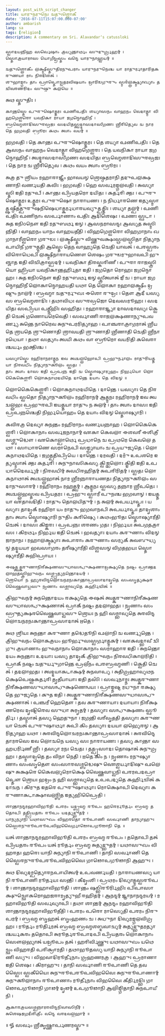 ```yaml
---
layout: post_with_script_changer
title: 𑌯𑌾𑌮𑍁𑌨𑌮𑍁𑌨𑍇𑌃 𑌚𑌤𑍁𑌃𑌶𑍍𑌲𑍋𑌕𑍀
date: '2016-07-11T15:07:00.000-07:00'
author: ambarish
lang: sa
tags: [religion]
description: A commentary on Sri. Alavandarʼs catussloki
---
```


    𑌸𑍍𑌵𑌾𑌦𑌯𑌨𑍍𑌨𑌿𑌹 𑌸𑌰𑍍𑌵𑍇𑌷𑌾𑌂 𑌤𑍍𑌰𑌯𑍍𑌯𑌨𑍍𑌤𑌾𑌰𑍍𑌥𑌂 𑌸𑍁𑌦𑍁𑌰𑍍𑌗𑍍𑌰𑌹𑌮𑍍 ।
    𑌸𑍍𑌤𑍋𑌤𑍍𑌰𑌯𑌾𑌮𑌾𑌸 𑌯𑍋𑌗𑍀𑌨𑍍𑌦𑍍𑌰𑌸𑍍𑌤𑌂 𑌵𑌨𑍍𑌦𑍇 𑌯𑌾𑌮𑍁𑌨𑌾𑌹𑍍𑌵𑌯𑌮𑍍 ॥

    𑌚𑌤𑍁𑌃𑌶𑍍𑌲𑍋𑌕𑍀𑌂 𑌲𑌕𑍍𑌷𑍍𑌮𑍀𑌸𑍍𑌤𑍁𑌤𑌿𑌮𑌨𑍁𑌪𑌮𑌾𑌂 𑌯𑌾𑌮𑍁𑌨𑌮𑍁𑌨𑍇𑌶𑍍𑌚 𑌯𑌾 𑌮𑌾𑌤𑍁𑌰𑍍𑌮𑌾𑌤𑌾𑌮𑌿𑌤𑌕𑌰𑍁𑌣𑌯𑌾 𑌮𑌾𑌂 𑌨𑌿𑌰𑌦𑌿𑌶𑌤𑍍 ।
    𑌶𑍁𑌭𑌾𑌙𑍍𑌗𑌾𑌂 𑌤𑌾𑌂 𑌪𑍍𑌰𑌾𑌪𑍍𑌤𑍋𑌚𑍍𑌚𑌤𑌮𑌵𑌿𑌷𑌯𑌾𑌂 𑌦𑍍𑌰𑌾𑌮𑌿𑌡𑌗𑍁𑌰𑍁𑌂 𑌸𑍍𑌮𑌰𑌁𑌲𑍍𑌲𑌕𑍍𑌷𑍍𑌮𑍍𑌯𑌾𑌖𑍍𑌯𑌾𑌂 𑌤𑌦𑍍𑌵𑌿𑌵𑌰𑌣𑌮𑌿𑌦𑌂 𑌸𑍁𑌷𑍍𑌠𑍁 𑌕𑌲𑌯𑍇 ॥

𑌅𑌥 𑌸𑍍𑌤𑍁𑌤𑌿𑌃 ।

    𑌕𑌾𑌨𑍍𑌤𑌸𑍍𑌤𑍇 𑌪𑍁𑌰𑍁𑌷𑍋𑌤𑍍𑌤𑌮𑌃 𑌫𑌣𑌿𑌪𑌤𑌿𑌃 𑌶𑌯𑍍𑌯𑌾𑌸𑌨𑌂 𑌵𑌾𑌹𑌨𑌂 𑌵𑍇𑌦𑌾𑌤𑍍𑌮𑌾 𑌵𑌿𑌹𑌗𑍇𑌶𑍍𑌵𑌰𑍋 𑌯𑌵𑌨𑌿𑌕𑌾 𑌮𑌾𑌯𑌾 𑌜𑌗𑌨𑍍𑌮𑍋𑌹𑌿𑌨𑍀 ।
    𑌬𑍍𑌰𑌹𑍍𑌮𑍇𑌶𑌾𑌦𑌿𑌸𑍁𑌰𑌵𑍍𑌰𑌜𑌃 𑌸𑌦𑌯𑌿𑌤𑌸𑍍𑌤𑍍𑌵𑌦𑍍𑌦𑌾𑌸𑌦𑌾𑌸𑍀𑌗𑌣𑌃 𑌶𑍍𑌰𑍀𑌰𑌿𑌤𑍍𑌯𑍇𑌵 𑌚 𑌨𑌾𑌮 𑌤𑍇 𑌭𑌗𑌵𑌤𑌿 𑌬𑍍𑌰𑍂𑌮𑌃 𑌕𑌥𑌂 𑌤𑍍𑌵𑌾𑌂 𑌵𑌯𑌮𑍍 ॥

𑌭𑌗𑌵𑌤𑌿 । 𑌤𑍇 𑌕𑌾𑌨𑍍𑌤𑌃 𑌪𑍁𑌰𑍁𑌷𑍋𑌤𑍍𑌤𑌮𑌃 । 𑌤𑍇 𑌶𑌯𑍍𑌯𑌾 𑌫𑌣𑌿𑌪𑌤𑌿𑌃 । 𑌤𑍇 𑌆𑌸𑌨𑌂 𑌵𑌾𑌹𑌨𑌂 𑌵𑍇𑌦𑌾𑌤𑍍𑌮𑌾 𑌵𑌿𑌹𑌗𑍇𑌶𑍍𑌵𑌰𑌃 । 𑌤𑍇 𑌯𑌵𑌨𑌿𑌕𑌾 𑌮𑌾𑌯𑌾 𑌜𑌗𑌨𑍍𑌮𑍋𑌹𑌿𑌨𑍀 । 𑌤𑍍𑌵𑌦𑍍𑌦𑌾𑌸𑌦𑌾𑌸𑍀𑌗𑌣𑌃 𑌸𑌦𑌯𑌿𑌤𑌃 𑌬𑍍𑌰𑌹𑍍𑌮𑍇𑌶𑌾𑌦𑌿𑌸𑍁𑌰𑌵𑍍𑌰𑌜𑌃 । 𑌤𑍇 𑌨𑌾𑌮 𑌚 𑌶𑍍𑌰𑍀𑌰𑌿𑌤𑍍𑌯𑍇𑌵 । 𑌕𑌥𑌂 𑌵𑌯𑌂 𑌤𑍍𑌵𑌾𑌂 𑌬𑍍𑌰𑍂𑌮𑌃 ।

𑌅𑌤𑍍𑌰 𑌤𑍁 𑌶𑍍𑌰𑌿𑌯𑌂 𑌮𑌹𑌾𑌰𑌾𑌜𑍍𑌞𑍀𑌂 𑌭𑌾𑌵𑌯𑌨𑍍 𑌶𑍍𑌰𑍇𑌷𑍍𑌠𑌤𑌮𑌾𑌨𑌿 𑌤𑌦𑍁𑌪𑌲𑌕𑍍𑌷𑌣𑌾𑌨𑌿 𑌵𑌰𑍍𑌣𑌯𑌤𑌿 𑌕𑌵𑌿𑌃 । 𑌭𑌗𑌵𑌤𑌿 । 𑌹𑍇 𑌸𑌰𑍍𑌵𑌮𑌙𑍍𑌗𑌲𑌵𑌤𑌿 । 𑌅𑌸𑍍𑌯𑌾𑌸𑍍𑌤𑌿 𑌇𑌤𑌿 𑌮𑌤𑍁𑌪𑍍 । 𑌕𑌾𑌨𑍍𑌤𑌃 𑌪𑍍𑌰𑌿𑌯𑌤𑌮𑍋 𑌦𑌯𑌿𑌤𑌃 । 𑌕𑌰𑍍𑌤𑌰𑌿 𑌕𑍍𑌤𑌃 । 𑌪𑍁𑌰𑍁𑌷𑍋𑌤𑍍𑌤𑌮𑌃 𑌉𑌤𑍍𑌤𑌮𑌃 𑌪𑍁𑌰𑍁𑌷𑍋 𑌨𑌾𑌰𑌾𑌯𑌣𑌃 । 𑌨 𑌨𑌿𑌰𑍍𑌧𑌾𑌰𑌣𑍇 𑌇𑌤𑍍𑌯𑌸𑍍𑌮𑌾𑌤𑍍𑌷𑌷𑍍𑌠𑍀𑌤𑌤𑍍𑌪𑍁𑌰𑍁𑌷𑌨𑌿𑌷𑍇𑌧𑌾𑌤𑍍𑌕𑌰𑍍𑌮𑌧𑌾𑌰𑌯𑌵𑍍𑌯𑍁𑌤𑍍𑌪𑌤𑍍𑌤𑌿𑌃 । 𑌶𑌯𑍍𑌯𑌾 𑌤𑌲𑍍𑌪𑌮𑍍 । 𑌫𑌣𑌿𑌪𑌤𑌿𑌃 𑌫𑌣𑌿𑌨𑌾𑌂 𑌸𑌰𑍍𑌪𑌾𑌣𑌾𑌂 𑌪𑌤𑌿𑌃 𑌆𑌦𑌿𑌶𑍇𑌷𑌃 । 𑌫𑌣𑌃 𑌸𑍍𑌫𑌟𑌾 । 𑌅𑌤 𑌇𑌨𑌿𑌠𑌨𑍌 𑌇𑌤𑌿 𑌮𑌤𑍁𑌬𑌰𑍍𑌥 𑌇𑌨𑍍 । 𑌆𑌸𑌨𑌮𑌾𑌸𑌨𑍍𑌦𑌃 𑌆𑌸𑍍𑌯𑌤 𑌅𑌸𑍍𑌮𑌿𑌨𑍍𑌨𑌿𑌤𑌿 । 𑌵𑌾𑌹𑌨𑌂 𑌯𑌾𑌨𑌂 𑌵𑌾𑌹𑌯𑌤𑍀𑌤𑌿 । 𑌵𑌿𑌹𑌗𑍇𑌶𑍍𑌵𑌰𑍋 𑌵𑌿𑌹𑌗𑌾𑌨𑌾𑌂 𑌖𑌗𑌾𑌨𑌾𑌮𑍀𑌶𑍍𑌵𑌰𑍋 𑌗𑌰𑍁𑌡𑌃 । 𑌲𑌕𑍍𑌷𑍍𑌮𑍀𑌸𑍍𑌤𑍁 𑌵𑌿𑌷𑍍𑌣𑍁𑌵𑌕𑍍𑌷𑌃𑌸𑍍𑌥𑌲𑌸𑍍𑌥𑌿𑌤𑌾 𑌨𑌿𑌤𑍍𑌯𑌾𑌨𑌪𑌾𑌯𑌿𑌨𑍀 𑌗𑌰𑍁𑌤𑍍𑌮𑌤𑌿 𑌆𑌸𑍍𑌤𑍇 𑌤𑍇𑌨 𑌵𑌾𑌹𑍍𑌯𑌤𑍇 𑌚𑍇𑌤𑌿 𑌯𑌾𑌵𑌤𑍍 । 𑌪𑌰𑌸𑍍𑌪𑌰𑌂 𑌵𑌿𑌰𑍋𑌧𑍇𑌪𑌿 𑌲𑌕𑍍𑌷𑍍𑌮𑍀𑌨𑌾𑌰𑌾𑌯𑌣𑍌 𑌶𑍇𑌷𑌂 𑌗𑌰𑍁𑌡𑌮𑍁𑌭𑌾𑌵𑌪𑌿 𑌭𑍁𑌞𑍍𑌜𑌾𑌤 𑌇𑌤𑌿 𑌵𑌿𑌚𑌿𑌤𑍍𑌰𑌾𑌸𑍍𑌪𑌦𑌮𑍍 । 𑌯𑌵𑌨𑌿𑌕𑌾 𑌤𑌿𑌰𑌸𑍍𑌕𑌰𑌿𑌣𑍀 । 𑌪𑍁𑌰𑌾 𑌰𑌾𑌜𑌸𑍍𑌤𑍍𑌰𑌿𑌯𑍋 𑌹𑍍𑌰𑌿𑌯𑌾 𑌯𑌵𑌨𑌿𑌕𑌾𑌨𑍍𑌤𑌰𑍍𑌹𑌿𑌤𑌾 𑌇𑌤𑌿 । 𑌜𑌗𑌤𑍋 𑌮𑍋𑌹𑌃 𑌜𑌗𑌨𑍍𑌮𑍋𑌹𑌃 । 𑌅𑌤 𑌇𑌨𑌿𑌠𑌨𑍌 𑌇𑌤𑌿 𑌮𑌤𑍁𑌬𑌰𑍍𑌥 𑌇𑌨𑍍 𑌸𑍍𑌤𑍍𑌰𑍀𑌤𑍍𑌵𑌾𑌤𑍍 𑌙𑍀 𑌚 । 𑌮𑌾𑌯𑌾 𑌜𑌗𑌨𑍍𑌮𑍋𑌹𑌿𑌨𑍀 𑌲𑍋𑌕𑌾𑌨𑍍𑌮𑍋𑌹𑌯𑌤𑌿 𑌯𑌥𑌾 𑌤𑍇 𑌲𑍋𑌕𑌾 𑌮𑌹𑌾𑌲𑌕𑍍𑌷𑍍𑌮𑍀𑌂 𑌦𑍍𑌰𑌷𑍍𑌟𑍁𑌂 𑌨𑌾𑌲𑌮𑍍 । 𑌬𑍍𑌰𑌹𑍍𑌮𑌾 𑌚𑌤𑍁𑌰𑍍𑌮𑍁𑌖𑌃 𑌈𑌶𑍋 𑌰𑍁𑌦𑍍𑌰𑌃 । 𑌤𑍌 𑌆𑌦𑍀 𑌯𑌸𑍍𑌯 𑌸 𑌬𑍍𑌰𑌹𑍍𑌮𑍇𑌶𑌾𑌦𑌿𑌃 । 𑌤𑌥𑌾𑌵𑌿𑌧𑌃 𑌸𑍁𑌰𑌵𑍍𑌰𑌜𑍋 𑌦𑍇𑌵𑌸𑌮𑍂𑌹𑌃 । 𑌸𑌦𑌯𑌿𑌤𑌃 𑌸𑌪𑍍𑌰𑌿𑌯𑌃 𑌪𑌤𑍍𑌨𑍀𑌭𑌿𑌃 𑌸𑌹𑌿𑌤𑌃 । 𑌮𑌹𑌾𑌰𑌾𑌜𑍍𑌞𑍍𑌯𑌾 𑌦𑌾𑌸𑌦𑌾𑌸𑍍𑌯𑌃 𑌕𑍍𑌵𑍇𑌤𑌿 𑌚𑍇𑌤𑍍 𑌗𑌣𑍋𑌯𑌮𑍇𑌵𑍇𑌤𑌿 । 𑌸𑌰𑍍𑌵𑌾𑌣𑌿 𑌰𑌾𑌜𑌲𑌕𑍍𑌷𑌣𑌾𑌨𑍍𑌯𑍁𑌪𑌵𑌰𑍍𑌣𑍍𑌯 𑌅𑌨𑍍𑌤𑍇 𑌨𑌾𑌮𑍈𑌵 𑌅𑌨𑍁𑌪𑌮𑌮𑌿𑌤𑍍𑌯𑌾𑌹 । 𑌪𑌾𑌞𑍍𑌚𑌰𑌾𑌤𑍍𑌰𑌾𑌗𑌮𑌾𑌤𑍍 𑌶𑍍𑌰𑍀𑌯𑌤𑍇 𑌶𑍍𑌰𑌯𑌤𑍇 𑌶𑍍𑌰𑍁𑌣𑍋𑌤𑌿 𑌶𑍍𑌰𑌾𑌵𑌯𑌤𑌿 𑌶𑍍𑌰𑍁𑌣𑌾𑌤𑌿 𑌶𑍍𑌰𑍀𑌣𑌾𑌤𑌿 𑌚𑍇𑌤𑌿 𑌶𑍍𑌰𑍀𑌨𑌾𑌮𑌧𑍇𑌯𑌾 । 𑌤𑌥𑌾 𑌸𑌤𑍍𑌯𑌾𑌂 𑌤𑍍𑌵𑌯𑌿 𑌕𑌥𑌂 𑌵𑌾 𑌬𑍍𑌰𑍂𑌮𑍋 𑌵𑌯𑌮𑌿𑌤𑌿 𑌕𑌵𑍇𑌰𑌾𑌶𑍍𑌚𑌰𑍍𑌯𑌂 𑌭𑌕𑍍𑌤𑌿𑌶𑍍𑌚 ।

    𑌯𑌸𑍍𑌯𑌾𑌸𑍍𑌤𑍇 𑌮𑌹𑌿𑌮𑌾𑌨𑌮𑌾𑌤𑍍𑌮𑌨 𑌇𑌵 𑌤𑍍𑌵𑌦𑍍𑌵𑌲𑍍𑌲𑌭𑍋𑌪𑌿 𑌪𑍍𑌰𑌭𑍁𑌰𑍍𑌨𑌾𑌲𑌂 𑌮𑌾𑌤𑍁𑌮𑌿𑌯𑌤𑍍𑌤𑌯𑌾 𑌨𑌿𑌰𑌵𑌧𑌿𑌂 𑌨𑌿𑌤𑍍𑌯𑌾𑌨𑍁𑌕𑍂𑌲𑌂 𑌸𑍍𑌵𑌤𑌃 ।
    𑌤𑌾𑌂 𑌤𑍍𑌵𑌾𑌂 𑌦𑌾𑌸 𑌇𑌤𑌿 𑌪𑍍𑌰𑌪𑌨𑍍𑌨 𑌇𑌤𑌿 𑌚 𑌸𑍍𑌤𑍋𑌷𑍍𑌯𑌾𑌮𑍍𑌯𑌹𑌂 𑌨𑌿𑌰𑍍𑌭𑌯𑍋 𑌲𑍋𑌕𑍈𑌕𑍇𑌶𑍍𑌵𑌰𑌿 𑌲𑍋𑌕𑌨𑌾𑌥𑌦𑌯𑌿𑌤𑍇 𑌦𑌾𑌨𑍍𑌤𑍇 𑌦𑌯𑌾𑌂 𑌤𑍇 𑌵𑌿𑌦𑌨𑍍 ॥

𑌲𑍋𑌕𑍈𑌕𑍇𑌶𑍍𑌵𑌰𑌿 । 𑌲𑍋𑌕𑌨𑌾𑌥𑌦𑌯𑌿𑌤𑍇 । 𑌦𑌾𑌨𑍍𑌤𑍇 । 𑌯𑌸𑍍𑌯𑌾𑌃 𑌤𑍇 𑌨𑌿𑌰𑌵𑌧𑌿𑌂 𑌸𑍍𑌵𑌤𑍋 𑌨𑌿𑌤𑍍𑌯𑌾𑌨𑍁𑌕𑍂𑌲𑌂 𑌮𑌹𑌿𑌮𑌾𑌨𑌮𑍍 𑌆𑌤𑍍𑌮𑌨𑌃 𑌮𑌹𑌿𑌮𑌾𑌨𑌮𑍍 𑌇𑌵 𑌤𑍍𑌵𑌦𑍍𑌵𑌲𑍍𑌲𑌭𑌃 𑌪𑍍𑌰𑌭𑍁𑌰𑌪𑌿 𑌇𑌯𑌤𑍍𑌤𑌯𑌾 𑌮𑌾𑌤𑍁𑌂 𑌨 𑌅𑌲𑌮𑍍 । 𑌤𑌾𑌂 𑌤𑍍𑌵𑌾𑌂 𑌦𑌾𑌸𑌃 𑌇𑌤𑌿 𑌪𑍍𑌰𑌪𑌨𑍍𑌨𑌶𑍍𑌚𑍇𑌤𑌿 𑌨𑌿𑌰𑍍𑌭𑌯𑍋𑌹𑌂 𑌤𑍇 𑌦𑌯𑌾𑌂 𑌵𑌿𑌦𑌨𑍍 𑌸𑍍𑌤𑍋𑌷𑍍𑌯𑌾𑌮𑌿 ।

𑌕𑌵𑌿𑌰𑌤𑍍𑌰 𑌦𑍇𑌵𑍍𑌯𑌾 𑌅𑌨𑌨𑍍𑌤𑌂 𑌮𑌹𑌿𑌮𑌾𑌨𑌂 𑌵𑌰𑍍𑌣𑌯𑌨𑍍𑌨𑌾𑌹 । 𑌲𑍋𑌕𑍈𑌕𑍇𑌶𑍍𑌵𑌰𑌿 । 𑌲𑍋𑌕𑌾𑌨𑌾𑌂 𑌸𑌰𑍍𑌵𑌜𑌨𑌾𑌨𑌾𑌮𑍍 𑌏𑌕𑌾 𑌕𑍇𑌵𑌲𑌾 𑌈𑌶𑌵𑌰𑍀 𑌈𑌶𑌿𑌤𑍍𑌰𑍀 𑌸𑌮𑍍𑌬𑍁𑌦𑍍𑌧𑍌 । 𑌏𑌕𑍋𑌲𑍍𑌪𑌾𑌰𑍍𑌥𑍇 𑌪𑍍𑌰𑌧𑌾𑌨𑍇 𑌚 𑌪𑍍𑌰𑌥𑌮𑍇 𑌕𑍇𑌵𑌲𑍇 𑌤𑌥𑌾 । 𑌸𑌾𑌧𑌾𑌰𑌣𑍇 𑌸𑌮𑌾𑌨𑍇𑌪𑌿 𑌸𑌙𑍍𑌖𑍍𑌯𑌾𑌯𑌾𑌂 𑌚 𑌪𑍍𑌰𑌯𑍁𑌜𑍍𑌯𑌤𑍇 । 𑌲𑍋𑌕𑌨𑌾𑌥𑌦𑌯𑌿𑌤𑍇 । 𑌜𑌗𑌤𑍍𑌪𑌤𑌿𑌪𑍍𑌰𑌿𑌯𑍇 । 𑌦𑌾𑌨𑍍𑌤𑍇 । 𑌦𑌮𑌵𑌤𑌿 । 𑌦𑌮𑍁𑌁 𑌉𑌪𑌶𑌮𑍇 𑌇𑌤𑍍𑌯𑌸𑍍𑌮𑌾𑌤𑍍 𑌕𑍍𑌤𑌃 𑌕𑌰𑍍𑌤𑌰𑌿 । 𑌅𑌨𑍁𑌨𑌾𑌸𑌿𑌕𑌸𑍍𑌯 𑌕𑍍𑌵𑌿𑌜𑍍𑌝𑌲𑍋𑌃 𑌕𑍍𑌙𑌿𑌤𑌿 𑌇𑌤𑌿 𑌉𑌪𑌧𑌾𑌦𑍈𑌰𑍍𑌘𑍍𑌯𑌮𑍍 । 𑌨𑌿𑌰𑌵𑌧𑌿𑌮𑍍 𑌅𑌵𑌧𑌿𑌰𑌹𑌿𑌤𑌮𑍍 𑌅𑌪𑌰𑌿𑌮𑌿𑌤𑌮𑍍 । 𑌸𑍍𑌵𑌤𑌃 𑌲𑍋𑌕𑌨𑌾𑌥𑌾𑌤𑍍 𑌤𑍍𑌵𑌦𑍍𑌵𑌲𑍍𑌲𑌭𑌾𑌤𑍍 𑌨𑌾𑌮 𑌶𑍍𑌰𑍀𑌮𑌨𑍍𑌨𑌾𑌰𑌾𑌯𑌣𑌤𑌃 𑌨𑌿𑌤𑍍𑌯𑌾𑌨𑍁𑌕𑍂𑌲𑌂 𑌸𑌦𑌾𑌨𑍁𑌸𑌾𑌰𑌮𑍍 । 𑌮𑌹𑌿𑌮𑌾𑌨𑌂 𑌮𑌹𑌤𑍍𑌤𑍍𑌵𑌮𑍍 । 𑌆𑌤𑍍𑌮𑌨𑌃 𑌸𑍍𑌵𑌸𑍍𑌯 𑌤𑌨𑍍𑌨𑌾𑌮 𑌶𑍍𑌰𑍀𑌪𑌤𑍇𑌃 । 𑌤𑍍𑌵𑌦𑍍𑌵𑌲𑍍𑌲𑌭𑌸𑍍𑌤𑌵 𑌪𑍍𑌰𑌿𑌯𑌤𑌮𑌃 । 𑌪𑍍𑌰𑌭𑍁𑌃 𑌸𑍍𑌵𑌾𑌮𑍀 𑌪𑍁𑌨𑌶𑍍𑌚 𑌭𑌗𑌵𑌾𑌨𑍍 । 𑌇𑌯𑌤𑍍𑌤𑌯𑌾 𑌏𑌤𑌾𑌵𑌦𑌿𑌤𑌿 । 𑌮𑌾𑌤𑍁𑌂 𑌤𑍋𑌲𑌯𑌿𑌤𑍁𑌮𑍍 । 𑌨 𑌅𑌲𑌮𑍍 𑌅𑌪𑌰𑍍𑌯𑌾𑌪𑍍𑌤𑌃 । 𑌯𑌸𑍍𑌯𑌾𑌃 𑌤𑌾𑌦𑍃𑌕𑍍 𑌮𑌹𑌿𑌮𑌾 𑌯𑌂 𑌮𑌾𑌤𑍁𑌂 𑌭𑌗𑌵𑌾𑌨𑌪𑌿 𑌅𑌪𑌰𑍍𑌯𑌾𑌪𑍍𑌤𑌃 𑌤𑌾𑌦𑍃𑌶𑌾𑌂 𑌤𑌾𑌂 𑌤𑍍𑌵𑌾𑌂 𑌸𑍍𑌤𑍋𑌷𑍍𑌯𑌾𑌮𑌿 𑌨𑍁𑌤𑌿𑌂 𑌕𑌰𑌿𑌷𑍍𑌯𑍇 । 𑌕𑌥𑌂𑌭𑍂𑌤𑌃 𑌸𑍍𑌤𑍋𑌷𑍍𑌯𑌾𑌮𑍀𑌤𑌿 𑌚𑍇𑌤𑍍 । 𑌦𑌾𑌸𑌃 𑌕𑌿𑌙𑍍𑌕𑌰𑌃 । 𑌪𑍍𑌰𑌪𑌨𑍍𑌨𑌃 𑌶𑌰𑌣𑌂 𑌗𑌤𑌃 । 𑌨𑌿𑌰𑍍𑌭𑌯𑌃 𑌅𑌪𑌗𑌤𑌤𑍍𑌰𑌾𑌸𑌃 । 𑌕𑌿𑌮𑌰𑍍𑌥𑌂 𑌨𑌿𑌰𑍍𑌭𑌯 𑌇𑌤𑌿 𑌚𑍇𑌤𑍍 । 𑌭𑌵𑌤𑍍𑌯𑌾𑌃 𑌦𑌯𑌾𑌂 𑌕𑌰𑍁𑌣𑌾𑌂 𑌵𑌿𑌦𑌨𑍍 𑌜𑌾𑌨𑌾𑌨𑌃 । 𑌮𑌹𑌾𑌲𑌕𑍍𑌷𑍍𑌮𑍍𑌯𑌾𑌃 𑌅𑌪𑌾𑌰𑌾𑌂 𑌕𑌰𑍁𑌣𑌾𑌂 𑌸𑌮𑍍𑌯𑌕𑍍 𑌅𑌵𑌬𑍁𑌧𑍍𑌯𑌨𑍍 𑌤𑌦𑍍𑌦𑌯𑌯𑌾 𑌭𑌵𑌸𑌾𑌗𑌰𑌂 𑌤𑌰𑍀𑌷𑍍𑌯𑌾𑌮𑍀𑌤𑌿 𑌵𑌿𑌶𑍍𑌵𑌸𑌨𑍍 𑌵𑌿𑌗𑌤𑌭𑌯𑌃 𑌸𑍍𑌤𑍋𑌷𑍍𑌯𑌾𑌮𑍀𑌤𑌿 𑌅𑌭𑌿𑌪𑍍𑌰𑌾𑌯𑌃 ।

    𑌈𑌷𑌤𑍍𑌤𑍍𑌵𑌤𑍍𑌕𑌰𑍁𑌣𑌾𑌨𑌿𑌰𑍀𑌕𑍍𑌷𑌣𑌸𑍁𑌧𑌾𑌸𑌨𑍍𑌧𑍁𑌕𑍍𑌷𑌣𑌾𑌦𑍍𑌰𑌕𑍍𑌷𑍍𑌯𑌤𑍇 𑌨𑌷𑍍𑌟𑌂 𑌪𑍍𑌰𑌾𑌕𑍍𑌤𑌦𑌲𑌾𑌭𑌤𑌸𑍍𑌤𑍍𑌰𑌿𑌭𑍁𑌵𑌨𑌂 𑌸𑌮𑍍𑌪𑍍𑌰𑌤𑍍𑌯𑌨𑌨𑍍𑌤𑍋𑌦𑌯𑌮𑍍 ।
    𑌶𑍍𑌰𑍇𑌯𑍋 𑌨 𑌹𑍍𑌯𑌰𑌵𑌿𑌨𑍍𑌦𑌲𑍋𑌚𑌨𑌮𑌨𑌃𑌕𑌾𑌨𑍍𑌤𑌾𑌪𑍍𑌰𑌸𑌾𑌦𑌾𑌦𑍃𑌤𑍇 𑌸𑌂𑌸𑍃𑌤𑍍𑌯𑌕𑍍𑌷𑌰𑌵𑍈𑌷𑍍𑌣𑌵𑌾𑌧𑍍𑌵𑌸𑍁 𑌨𑍃𑌣𑌾𑌂 𑌸𑌮𑍍𑌭𑌾𑌵𑍍𑌯𑌤𑍇 𑌕𑌰𑍍𑌹𑌿𑌚𑌿𑌤𑍍 ॥

𑌤𑍍𑌰𑌿𑌭𑍁𑌵𑌨𑌮𑍍 𑌅𑌨𑌨𑍍𑌤𑍋𑌦𑌯𑌂 𑌰𑌕𑍍𑌷𑍍𑌯𑌤𑍇 𑌈𑌷𑌤𑍍 𑌤𑍍𑌵𑌤𑍍𑌕𑌰𑍁𑌣𑌾𑌨𑌿𑌰𑍀𑌕𑍍𑌷𑌣𑌸𑍁𑌧𑌾𑌸𑌨𑍍𑌧𑍁𑌕𑍍𑌷𑌣𑌾𑌤𑍍 𑌪𑍍𑌰𑌾𑌕𑍍 𑌨𑌷𑍍𑌟𑌂 𑌤𑌦𑌲𑌾𑌭𑌤𑌃 । 𑌨𑍃𑌣𑌾𑌂 𑌸𑌂𑌸𑍍𑌰𑍁𑌤𑍍𑌯𑌕𑍍𑌷𑌰𑌵𑍈𑌷𑍍𑌣𑌵𑌾𑌧𑍍𑌵𑌸𑍁 𑌶𑍍𑌰𑍇𑌯𑌃 𑌨 𑌹𑌿 𑌸𑌮𑍍𑌭𑌾𑌵𑍍𑌯𑌤𑍇 𑌅𑌰𑌵𑌿𑌨𑍍𑌦𑌲𑍋𑌚𑌨𑌮𑌨𑌃𑌕𑌾𑌨𑍍𑌤𑌾𑌪𑍍𑌰𑌸𑌾𑌦𑌾𑌤𑍍 𑌋𑌤𑍇 ।

𑌅𑌥 𑌶𑍍𑌰𑌿𑌯𑌃 𑌅𑌨𑌨𑍍𑌤𑌾 𑌕𑌰𑍁𑌣𑌾 𑌤𑌦𑍍𑌧𑍇𑌤𑍂𑌨𑌿 𑌫𑌲𑌾𑌨𑌿 𑌚 𑌵𑌰𑍍𑌣𑍍𑌯𑌨𑍍𑌤𑍇 । 𑌤𑍍𑌰𑌿𑌭𑍁𑌵𑌨𑌂 𑌲𑍋𑌕𑌤𑍍𑌰𑌯𑌂 𑌭𑍂𑌰𑍍𑌭𑍁𑌵𑌃𑌸𑍍𑌵𑌰𑍍𑌗𑌾𑌤𑍍𑌮𑌕𑌮𑍍 । 𑌏𑌕𑌵𑌦𑍍𑌭𑌾𑌵𑍀 𑌦𑍍𑌵𑌿𑌗𑍁𑌃 𑌤𑍍𑌰𑌯𑌾𑌣𑌾𑌂 𑌭𑍁𑌵𑌨𑌾𑌨𑌾𑌂 𑌲𑍋𑌕𑌾𑌨𑌾𑌂 𑌸𑌮𑌾𑌹𑌾𑌰 𑌇𑌤𑌿 । 𑌅𑌨𑌨𑍍𑌤𑍋𑌦𑌯𑌂 𑌅𑌨𑌨𑍍𑌤𑌾𑌃 𑌉𑌦𑌯𑌾𑌃 𑌯𑌸𑍍𑌯 𑌤𑌾𑌦𑍃𑌕𑍍 𑌤𑍍𑌰𑌿𑌭𑍁𑌵𑌨𑌂 𑌨𑌿𑌰𑌵𑌧𑌿𑌕𑌾𑌲𑌮𑌿𑌤𑌿 । 𑌪𑍍𑌰𑌾𑌕𑍍 𑌨𑌷𑍍𑌟𑌂 𑌚𑌤𑍁𑌰𑍍𑌯𑍁𑌗𑌾𑌨𑍍𑌤𑍇 𑌪𑍍𑌰𑌲𑍀𑌨𑌂 𑌪𑌰𑌬𑍍𑌰𑌹𑍍𑌮𑌣𑌿 । 𑌕𑍍𑌵𑍇𑌤𑌿 𑌚𑍇𑌤𑍍 । 𑌤𑌦𑌲𑌾𑌭𑌤𑌃 । 𑌤𑍍𑌵𑌦𑍍𑌦𑌯𑌾𑌕𑌟𑌾𑌕𑍍𑌷𑌮𑍍 𑌅𑌨𑌵𑌾𑌪𑍍𑌯 । 𑌅𑌤𑌿𑌗𑍍𑌰𑌹𑌾𑌵𑍍𑌯𑌥𑌨𑌕𑍍𑌷𑍇𑌪𑍇𑌷𑍍𑌵𑌕𑌰𑍍𑌤𑌰𑌿 𑌤𑍃𑌤𑍀𑌯𑌾𑌯𑌾𑌃 𑌇𑌤𑌿 𑌤𑌸𑌿𑌁 । 𑌸𑌰𑍍𑌵𑌨𑌾𑌮𑍍𑌨𑌃 𑌤𑍍𑌵𑌤𑍍𑌕𑌰𑍁𑌣𑌾𑌨𑌿𑌰𑍀𑌕𑍍𑌷𑌣𑌸𑍁𑌧𑌾𑌸𑌨𑍍𑌧𑍁𑌕𑍍𑌷𑌣𑍇𑌨𑍍𑌵𑌯𑌃 । 𑌪𑍍𑌰𑌾𑌙𑍍𑌨𑌷𑍍𑌟𑌮𑌧𑍁𑌨𑌾 𑌰𑌕𑍍𑌷𑍍𑌯𑌤𑍇 𑌭𑍁𑌜𑍍𑌯𑌤𑍇 । 𑌕𑍁𑌤 𑌇𑌤𑌿 । 𑌤𑍍𑌵𑌤𑍍𑌕𑌰𑍁𑌣𑌾𑌨𑌿𑌰𑍀𑌕𑍍𑌷𑌣𑌸𑍁𑌧𑌾𑌸𑌨𑍍𑌧𑍁𑌕𑍍𑌷𑌣𑌾𑌤𑍍 । 𑌪𑌞𑍍𑌚𑌮𑍀 𑌹𑍇𑌤𑍌 । 𑌤𑌵 𑌕𑌰𑍁𑌣𑌾𑌯𑌾𑌃 𑌦𑌯𑌾𑌯𑌾𑌃 𑌨𑌿𑌰𑍀𑌕𑍍𑌷𑌣𑌮𑍇𑌵 𑌦𑍃𑌷𑍍𑌟𑌿𑌰𑍇𑌵 𑌸𑍁𑌧𑌾 𑌅𑌮𑍃𑌤𑌮𑍍 । 𑌤𑌸𑍍𑌯𑌾𑌃 𑌸𑌨𑍍𑌧𑍁𑌕𑍍𑌷𑌣𑌂 𑌸𑍍𑌫𑍂𑌰𑍍𑌤𑌿𑌃 । 𑌤𑌸𑍍𑌮𑌾𑌤𑍍 𑌤𑌸𑍍𑌯 𑌹𑍇𑌤𑍁𑌨𑌾 । 𑌜𑌗𑌨𑍍𑌤𑌿 𑌵𑌰𑍀𑌵𑍃𑌤𑌤𑌿 𑌤𑌸𑍍𑌯𑌾𑌃 𑌕𑌰𑍁𑌣𑌯𑌾 𑌚𑍇𑌤𑍍 𑌪𑍁𑌰𑍁𑌷𑌾𑌰𑍍𑌥𑌾 𑌅𑌪𑌿 𑌕𑌿𑌂 𑌤𑌸𑍍𑌯𑌾𑌃 𑌦𑌯𑌯𑌾 𑌲𑌭𑍍𑌯𑍇𑌰𑌨𑍍 । 𑌆𑌮𑌿𑌤𑍍𑌯𑌾𑌹 𑌯𑌥𑌾 । 𑌅𑌰𑌵𑌿𑌨𑍍𑌦𑌲𑍋𑌚𑌮𑌨𑌃𑌕𑌾𑌨𑍍𑌤𑌾𑌪𑍍𑌰𑌸𑌾𑌦𑌾𑌤𑍍 । 𑌅𑌰𑌵𑌿𑌨𑍍𑌦𑍇 𑌤𑌾𑌮𑌰𑌸𑍇 𑌇𑌵 𑌲𑍋𑌚𑌨𑍇 𑌯𑌸𑍍𑌯 𑌸𑌃 𑌨𑌾𑌰𑌾𑌯𑌣𑌃 । 𑌤𑌸𑍍𑌯 𑌕𑌾𑌨𑍍𑌤𑌾 𑌸𑌹𑌧𑌰𑍍𑌮𑌿𑌣𑍀 𑌶𑍍𑌰𑍀𑌃 । 𑌤𑌸𑍍𑌯𑌾 𑌮𑌨𑌃 𑌚𑍇𑌤𑌃 । 𑌤𑌤𑍍𑌪𑍍𑌰𑌸𑌾𑌦𑌃 𑌤𑍋𑌷𑌾𑌤𑍍 𑌅𑌨𑍁𑌗𑍍𑌰𑌹𑌃 । 𑌤𑌸𑍍𑌮𑌾𑌦𑍃𑌤𑍇 𑌤𑌂 𑌵𑌿𑌨𑌾 𑌨𑍇𑌤𑌿 । 𑌋𑌤𑍇 𑌕𑌿𑌂 𑌨 । 𑌨𑍃𑌣𑌾𑌂 𑌮𑌨𑍁𑌷𑍍𑌯𑌾𑌣𑌾𑌂 𑌸𑌂𑌸𑍃𑌤𑍌 𑌸𑌂𑌸𑌾𑌰𑌸𑌮𑍍𑌬𑌦𑍍𑌧𑍇𑌷𑍁 𑌐𑌶𑍍𑌵𑌰𑍍𑌯𑌾𑌦𑌿𑌷𑍁 𑌫𑌲𑍇𑌷𑍁 𑌅𑌕𑍍𑌷𑌰𑍇 𑌕𑍈𑌵𑌲𑍍𑌯𑌮𑍋𑌕𑍍𑌷𑍇 𑌵𑍈𑌷𑍍𑌣𑌵𑌾𑌧𑍍𑌵𑌨𑌿 𑌪𑌰𑌮𑌪𑌦𑌪𑍍𑌰𑌾𑌪𑍍𑌤𑍌 𑌶𑍍𑌰𑍇𑌯𑌃 𑌭𑌦𑍍𑌰𑌂 𑌨 𑌹𑌿 𑌸𑌮𑍍𑌭𑌾𑌵𑍍𑌯𑌤𑍇 𑌉𑌪𑌪𑌦𑍍𑌯𑌤𑍇 𑌕𑌰𑍍𑌹𑌿𑌚𑌿𑌤𑍍 𑌕𑌦𑌾𑌚𑌨 । 𑌕𑌿𑌮𑍁𑌤 𑌇𑌤𑌰𑍇 𑌪𑍁𑌰𑍁𑌷𑌾𑌰𑍍𑌥𑌾𑌃 𑌮𑍋𑌕𑍍𑌷𑍋𑌪𑌿 𑌦𑍇𑌵𑍍𑌯𑌾𑌃 𑌕𑌰𑍁𑌣𑌾𑌕𑌟𑌾𑌕𑍍𑌷𑌾𑌵𑌲𑌮𑍍𑌬𑌿𑌤 𑌇𑌤𑍍𑌯𑌭𑌿𑌪𑍍𑌰𑍈𑌤𑌿 ।

    𑌶𑌾𑌨𑍍𑌤𑌾𑌨𑌨𑍍𑌦𑌮𑌹𑌾𑌵𑌿𑌭𑍂𑌤𑌿 𑌪𑌰𑌮𑌂 𑌯𑌦𑍍𑌬𑍍𑌰𑌹𑍍𑌮 𑌰𑍂𑌪𑌂 𑌹𑌰𑍇𑌰𑍍𑌮𑍂𑌰𑍍𑌤𑌂 𑌬𑍍𑌰𑌹𑍍𑌮 𑌤𑌤𑍋𑌪𑌿 𑌤𑌤𑍍𑌪𑍍𑌰𑌿𑌯𑌤𑌰𑌂 𑌰𑍂𑌪𑌂 𑌯𑌦𑌤𑍍𑌯𑌦𑍍𑌭𑍁𑌤𑌮𑍍 ।
    𑌯𑌾𑌨𑍍𑌯𑌨𑍍𑌯𑌾𑌨𑌿 𑌯𑌥𑌾𑌸𑍁𑌖𑌂 𑌵𑌿𑌹𑌰𑌤𑍋 𑌰𑍂𑌪𑌾𑌣𑌿 𑌸𑌰𑍍𑌵𑌾𑌣𑌿 𑌤𑌾𑌨𑍍𑌯𑌾𑌹𑍁𑌃 𑌸𑍍𑌵𑍈𑌰𑌨𑍁𑌰𑍂𑌪𑌰𑍂𑌪𑌵𑌿𑌭𑌵𑍈𑌰𑍍𑌗𑌾𑌢𑍋𑌪𑌗𑍂𑌢𑌾𑌨𑌿 𑌤𑍇 ॥

𑌯𑌤𑍍 𑌶𑌾𑌨𑍍𑌤𑌾𑌨𑌨𑍍𑌦𑌮𑌹𑌾𑌵𑌿𑌭𑍂𑌤𑌿 𑌪𑌰𑌮𑌂 𑌬𑍍𑌰𑌹𑍍𑌮 𑌰𑍂𑌪𑌂 । 𑌤𑌤𑍋𑌪𑌿 𑌤𑌤𑍍 𑌪𑍍𑌰𑌿𑌯𑌤𑌰𑌂 𑌰𑍂𑌪𑌂 𑌯𑌤𑍍 𑌮𑍂𑌰𑍍𑌤𑌂 𑌬𑍍𑌰𑌹𑍍𑌮 𑌅𑌤𑍍𑌯𑌦𑍍𑌭𑍁𑌤𑌮𑍍 । 𑌯𑌥𑌾𑌸𑍁𑌖𑌂 𑌵𑌿𑌹𑌰𑌤𑌃 𑌹𑌰𑍇𑌃 𑌯𑌾𑌨𑌿 𑌅𑌨𑍍𑌯𑌾𑌨𑌿 𑌰𑍂𑌪𑌾𑌣𑌿 । 𑌤𑌾𑌨𑌿 𑌸𑌰𑍍𑌵𑌾𑌣𑌿 𑌤𑍇 𑌸𑍍𑌵𑍈𑌰𑌨𑍁𑌰𑍂𑌪𑌰𑍂𑌪𑌵𑌿𑌭𑌵𑍈𑌃 𑌗𑌾𑌢𑍋𑌪𑌗𑍂𑌢𑌾𑌨𑌿 𑌆𑌹𑍁𑌃 ।

𑌅𑌥 𑌦𑌿𑌵𑍍𑌯𑌦𑌮𑍍𑌪𑌤𑍍𑌯𑍋𑌰𑌨𑌪𑌾𑌯𑌿𑌤𑍍𑌵𑌮𑍍 𑌉𑌪𑌵𑌰𑍍𑌣𑌯𑌤𑌿 । 𑌨𑌾𑌰𑌾𑌯𑌣𑌸𑍍𑌯 𑌯𑌾𑌨𑌿 𑌰𑍂𑌪𑌾𑌣𑌿 𑌮𑍂𑌰𑍍𑌤𑌯𑌃 𑌸𑌨𑍍𑌤𑌿 । 𑌕𑍀𑌦𑍃𑌂𑌶𑌿 । 𑌪𑍍𑌰𑌥𑌮𑌂 𑌦𑌿𑌵𑍍𑌯𑌾𑌤𑍍𑌮𑌸𑍍𑌵𑌰𑍂𑌪𑌮𑍍 । 𑌶𑌾𑌨𑍍𑌤𑌾𑌨𑌨𑍍𑌦𑌮𑌹𑌾𑌵𑌿𑌭𑍂𑌤𑌿 । 𑌶𑌾𑌨𑍍𑌤𑌂 𑌷𑌡𑍍𑌭𑌿𑌰𑍂𑌰𑍍𑌮𑌿𑌭𑌿𑌃 𑌪𑌿𑌪𑌾𑌸𑌾𑌕𑍍𑌷𑍁𑌚𑍍𑌛𑍋𑌕𑌮𑍋𑌹𑌜𑌰𑌾𑌮𑍃𑌤𑍍𑌯𑍁𑌭𑍀 𑌰𑌹𑌿𑌤𑌮𑍍 । 𑌆𑌨𑌨𑍍𑌦𑌮𑍍 𑌜𑍍𑌞𑌾𑌨𑌾𑌨𑌨𑍍𑌦𑌮𑌯𑌮𑍍 । 𑌮𑌹𑌾𑌵𑌿𑌭𑍂𑌤𑌿 𑌸𑌰𑍍𑌵𑌵𑍍𑌯𑌾𑌪𑌿 । 𑌤𑌥𑌾 𑌶𑌾𑌨𑍍𑌤𑌮𑍍 𑌆𑌨𑌨𑍍𑌦𑌂 𑌮𑌹𑌾𑌵𑌿𑌭𑍂𑌤𑌿 𑌶𑌾𑌨𑍍𑌤𑌾𑌨𑌨𑍍𑌦𑌮𑌹𑌾𑌵𑌿𑌭𑍂𑌤𑍀𑌤𑌿 । 𑌪𑌰𑌮𑌂 𑌪𑌰𑍋 𑌮𑌾𑌸𑍍𑌯𑍇𑌤𑌿 𑌪𑌰𑌮𑌂 𑌨𑌿𑌰𑍁𑌪𑌮𑌮𑍍 । 𑌬𑍍𑌰𑌹𑍍𑌮 𑌬𑍃𑌹𑌤𑍍 𑌬𑍃𑌂𑌹𑌣𑌂 𑌚 । 𑌅𑌧𑍁𑌨𑌾 𑌦𑌿𑌵𑍍𑌯𑌮𑌙𑍍𑌗𑌲𑌵𑌿𑌗𑍍𑌰𑌹𑌃 । 𑌮𑍂𑌰𑍍𑌤𑌂 𑌮𑍂𑌰𑍍𑌤𑌿𑌮𑌤𑍍 𑌬𑍍𑌰𑌹𑍍𑌮 𑌬𑍍𑌰𑌹𑍍𑌮𑌶𑌬𑍍𑌦𑌵𑌾𑌚𑍍𑌯𑌮𑍍 𑌅𑌤𑍍𑌯𑌦𑍍𑌭𑍁𑌤𑌮𑌤𑍍𑌯𑌾𑌶𑍍𑌚𑌰𑍍𑌯𑌕𑌰𑌂 𑌤𑌤𑍋𑌪𑌿 𑌅𑌮𑍂𑌰𑍍𑌤𑌰𑍂𑌪𑌾𑌦𑌪𑌿 𑌪𑍍𑌰𑌿𑌯𑌤𑌰𑌂 𑌲𑍋𑌕𑌾𑌨𑌾𑌂 𑌸𑍌𑌲𑌭𑍍𑌯𑌾𑌤𑍍 𑌯𑌦𑍍𑌰𑍂𑌪𑌂 𑌤𑌤𑍍 । 𑌹𑌰𑌿𑌰𑍍𑌵𑌿𑌷𑍍𑌣𑍁𑌃 𑌯𑌥𑌾𑌸𑍁𑌖𑌂 𑌯𑌥𑍇𑌚𑍍𑌛𑌂 𑌵𑌿𑌹𑌰𑌤𑌿 𑌪𑌰𑌿𑌕𑍍𑌰𑌾𑌮𑌤𑌿 । 𑌤𑌥𑌾𑌭𑍂𑌤𑌸𑍍𑌯 𑌯𑌾𑌨𑌿 𑌅𑌨𑍍𑌯𑌾𑌨𑌿 𑌰𑍂𑌪𑌾𑌣𑌿 𑌸𑍍𑌯𑍁𑌃 । 𑌵𑌿𑌭𑌵𑌾𑌦𑌿𑌮𑍂𑌰𑍍𑌤𑍀𑌨𑌾𑌂 𑌗𑍍𑌰𑌹𑌣𑌮𑌤𑍍𑌰 । 𑌆𑌹𑍁𑌃 𑌪𑍍𑌰𑌮𑌾𑌣𑌾 𑌇𑌤𑌿 𑌶𑍇𑌷𑌃 । 𑌕𑌿𑌮𑌾𑌹𑍁𑌃 । 𑌤𑌾𑌨𑌿 𑌸𑌰𑍍𑌵𑌾𑌣𑌿 𑌰𑍂𑌪𑌾𑌣𑌿 𑌤𑍇 𑌤𑌵 𑌸𑍍𑌵𑍈𑌃 𑌸𑍍𑌵𑌕𑍀𑌯𑍈𑌃 𑌅𑌨𑍁𑌰𑍂𑌪𑌰𑍂𑌪𑌵𑌿𑌭𑌵𑍈𑌃 𑌅𑌨𑍁𑌰𑍂𑌪𑌾𑌣𑌾𑌮𑍍 𑌅𑌨𑍁𑌕𑍂𑌲𑌾𑌨𑌾𑌂 𑌰𑍂𑌪𑌾𑌣𑌾𑌂 𑌮𑍂𑌰𑍍𑌤𑍀𑌨𑌾𑌂 𑌵𑌿𑌭𑌵𑍈𑌃 𑌕𑍀𑌰𑍍𑌤𑌿𑌮𑌦𑍍𑌭𑌿𑌃 𑌗𑌾𑌢𑍋𑌪𑌗𑍂𑌢𑌾𑌨𑌿 𑌗𑌾𑌢𑌮𑍍 𑌦𑍃𑌢𑌮𑍍 𑌉𑌪𑌗𑍂𑌢𑌾𑌨𑌿 𑌆𑌲𑌿𑌙𑍍𑌗𑌿𑌤𑌾𑌨𑌿 𑌅𑌨𑌪𑌾𑌯𑍀𑌨𑌿 ।

    𑌆𑌕𑌾𑌰𑌤𑍍𑌰𑌯𑌸𑌮𑍍𑌪𑌨𑍍𑌨𑌾𑌮𑌰𑌵𑌿𑌨𑍍𑌦𑌨𑌿𑌵𑌾𑌸𑌿𑌨𑍀𑌮𑍍 ।
    𑌅𑌶𑍇𑌷𑌜𑌗𑌦𑍀𑌶𑌿𑌤𑍍𑌰𑍀𑌂 𑌵𑌨𑍍𑌦𑍇 𑌵𑌰𑌦𑌵𑌲𑍍𑌲𑌭𑌾𑌮𑍍 ॥

॥ 𑍐 𑌸𑌰𑍍𑌵𑌂 𑌶𑍍𑌰𑍀𑌕𑍃𑌷𑍍𑌣𑌾𑌰𑍍𑌪𑌣𑌮𑌸𑍍𑌤𑍁 ॥
